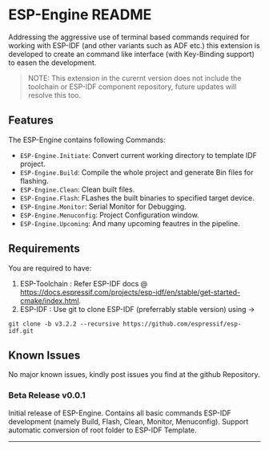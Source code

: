# ESP-Engine README

Addressing the aggressive use of terminal based commands required for working with ESP-IDF (and other variants such as ADF etc.) this extension is developed to create an command like interface (with Key-Binding support) to easen the development.

>NOTE: This extension in the curernt version does not include the toolchain or ESP-IDF component repository, future updates will resolve this too.

## Features

The ESP-Engine contains following Commands:

* `ESP-Engine.Initiate`: Convert current working directory to template IDF project.
* `ESP-Engine.Build`: Compile the whole project and generate Bin files for flashing.
* `ESP-Engine.Clean`: Clean built files.
* `ESP-Engine.Flash`: FLashes the built binaries to specified target device.
* `ESP-Engine.Monitor`: Serial Monitor for Debugging.
* `ESP-Engine.Menuconfig`: Project Configuration window.
* `ESP-Engine.Upcoming`: And many upcoming feautres in the pipeline.

## Requirements

You are required to have:

1. ESP-Toolchain : Refer ESP-IDF docs @ <https://docs.espressif.com/projects/esp-idf/en/stable/get-started-cmake/index.html>.
2. ESP-IDF       : Use git to clone ESP-IDF (preferrably stable version) using ->

```git
git clone -b v3.2.2 --recursive https://github.com/espressif/esp-idf.git
```

## Known Issues

No major known issues, kindly post issues you find at the github Repository.

### Beta Release v0.0.1

Initial release of ESP-Engine.
Contains all basic commands ESP-IDF development (namely Build, Flash, Clean, Monitor, Menuconfig).
Support automatic conversion of root folder to ESP-IDF Template.

-----------------------------------------------------------------------------------------------------------
